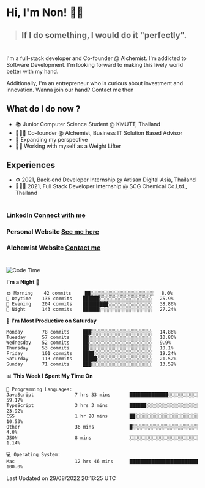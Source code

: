 # Hi, I'm Non! 🖐🏻

> ## If I do something, I would do it "perfectly".

#

I'm a full-stack developer and Co-founder @ Alchemist. I'm addicted to Software Development. I'm looking forward to making this lively world better with my hand.

Additionally, I'm an entrepreneur who is curious about investment and innovation. Wanna join our hand? Contact me then

## What do I do now ?

- 📚 Junior Computer Science Student @ KMUTT, Thailand
- 🧑🏻‍💻 Co-founder @ Alchemist, Business IT Solution Based Advisor
- 🌈 Expanding my perspective
- 🏋🏻 Working with myself as a Weight Lifter

## Experiences

- ⚙️ 2021, Back-end Developer Internship @ Artisan Digital Asia, Thailand
- 🧑🏻‍💻 2021, Full Stack Developer Internship @ SCG Chemical Co.Ltd., Thailand

#

### LinkedIn [Connect with me](https://www.linkedin.com/in/non-nontra/)

### Personal Website [See me here](https://nonnontra.com/)

### Alchemist Website [Contact me](https://alchemist-softwarehouse.co/)

#

<!--START_SECTION:waka-->
![Code Time](http://img.shields.io/badge/Code%20Time-1%2C991%20hrs%2045%20mins-blue)

**I'm a Night 🦉** 

```text
🌞 Morning    42 commits     ██░░░░░░░░░░░░░░░░░░░░░░░   8.0% 
🌆 Daytime    136 commits    ██████░░░░░░░░░░░░░░░░░░░   25.9% 
🌃 Evening    204 commits    █████████░░░░░░░░░░░░░░░░   38.86% 
🌙 Night      143 commits    ██████░░░░░░░░░░░░░░░░░░░   27.24%

```
📅 **I'm Most Productive on Saturday** 

```text
Monday       78 commits     ███░░░░░░░░░░░░░░░░░░░░░░   14.86% 
Tuesday      57 commits     ██░░░░░░░░░░░░░░░░░░░░░░░   10.86% 
Wednesday    52 commits     ██░░░░░░░░░░░░░░░░░░░░░░░   9.9% 
Thursday     53 commits     ██░░░░░░░░░░░░░░░░░░░░░░░   10.1% 
Friday       101 commits    ████░░░░░░░░░░░░░░░░░░░░░   19.24% 
Saturday     113 commits    █████░░░░░░░░░░░░░░░░░░░░   21.52% 
Sunday       71 commits     ███░░░░░░░░░░░░░░░░░░░░░░   13.52%

```


📊 **This Week I Spent My Time On** 

```text
💬 Programming Languages: 
JavaScript               7 hrs 33 mins       ██████████████░░░░░░░░░░░   59.17% 
TypeScript               3 hrs 3 mins        ██████░░░░░░░░░░░░░░░░░░░   23.92% 
CSS                      1 hr 20 mins        ██░░░░░░░░░░░░░░░░░░░░░░░   10.53% 
Other                    36 mins             █░░░░░░░░░░░░░░░░░░░░░░░░   4.8% 
JSON                     8 mins              ░░░░░░░░░░░░░░░░░░░░░░░░░   1.14%

💻 Operating System: 
Mac                      12 hrs 46 mins      █████████████████████████   100.0%

```


 Last Updated on 29/08/2022 20:16:25 UTC
<!--END_SECTION:waka-->
